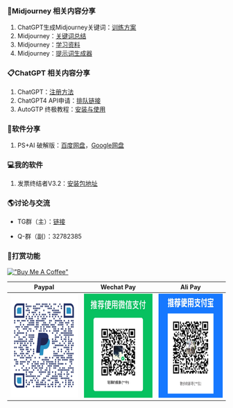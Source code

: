 ###  🌲Midjourney 相关内容分享
1. ChatGPT生成Midjourney关键词：[训练方案](https://pengdirect.notion.site/ChatGPT-Midjourney-56b94fb2a05441e286ac195e5714ba64)
2. Midjourney：[关键词总结](https://docs.google.com/spreadsheets/d/1GuAeSFtICsjQEwsRP2f--IayDxW9Dl0SCLOVov56FMc/edit?userstoinvite=smilevenuswww%40gmail.com#gid=1862105056)
3. Midjourney：[学习资料](https://pan.baidu.com/s/1rv1Nr6N2SFVR0PBoDcNb9g?pwd=cq8b)
4. Midjourney：[提示词生成器](https://www.kandouyin.com/)

###  📋ChatGPT 相关内容分享
1. ChatGPT：[注册方法](https://www.v2ex.com/t/900126)
2. ChatGPT4 API申请：[排队链接](https://openai.com/waitlist/gpt-4-api)
3. AutoGTP 终极教程：[安装与使用](https://pengdirect.notion.site/AutoGTP-cbb9d8c7775343a091d5918bdbd79630)

###  💾软件分享
1. PS+AI 破解版：[百度网盘](https://pan.baidu.com/s/4dH3kzYT)，[Google网盘](https://drive.google.com/drive/folders/1byb3qdteHvIm8lRAE1xiKFtIzEkXfUBi?usp=drive_link)

###  💻我的软件
1. 发票终结者V3.2：[安装包地址](https://github.com/unAlpha/Invoice-Terminator)


###  🌎讨论与交流
- TG群（主）：[链接](https://t.me/pengdirect)

- Q-群（副）：32782385


###  🦴打赏功能
[!["Buy Me A Coffee"](https://www.buymeacoffee.com/assets/img/custom_images/orange_img.png)](https://buymeacoffee.com/benn)

| Paypal | Wechat Pay | Ali Pay |
| --- | --- | --- |
| <img src="./Pictures/paypal.jpg" height="240" />| <img src="./Pictures/wechatpay.jpg" height="240" /> | <img src="./Pictures/alipay.jpg" height="240" /> |
